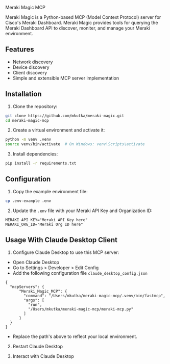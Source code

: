 Meraki Magic MCP

Meraki Magic is a Python-based MCP (Model Context Protocol) server for Cisco's Meraki Dashboard. Meraki Magic provides tools for querying the Meraki Dashboard API to discover, moniter, and manage your Meraki environment.


## Features

- Network discovery
- Device discovery 
- Client discovery 
- Simple and extensible MCP server implementation

## Installation

1. Clone the repository:
```bash
git clone https://github.com/mkutka/meraki-magic.git
cd meraki-magic-mcp
```

2. Create a virtual environment and activate it:
```bash
python -m venv .venv
source venv/bin/activate  # On Windows: venv\Scripts\activate
```

3. Install dependencies:
```bash
pip install -r requirements.txt
```

## Configuration

1. Copy the example environment file:
```bash
cp .env-example .env
```

2. Update the `.env` file with your Meraki API Key and Organization ID:
```env
MERAKI_API_KEY="Meraki API Key here"
MERAKI_ORG_ID="Meraki Org ID here"
```

## Usage With Claude Desktop Client

1. Configure Claude Desktop to use this MCP server:

- Open Claude Desktop
- Go to Settings > Developer > Edit Config
- Add the following configuration file `claude_desktop_config.json`

```  
{
  "mcpServers": {
      "Meraki_Magic_MCP": {
        "command": "/Users/mkutka/meraki-magic-mcp/.venv/bin/fastmcp",
        "args": [
          "run",
          "/Users/mkutka/meraki-magic-mcp/meraki-mcp.py"
        ]
      }
  }
}
```

- Replace the path's above to reflect your local environment.

2. Restart Claude Desktop

3. Interact with Claude Desktop